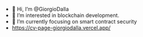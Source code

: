 - 👋 Hi, I’m @GiorgioDalla
- 👀 I’m interested in blockchain development.
- 🌱 I’m currently focusing on smart contract security
-  https://cv-page-giorgiodalla.vercel.app/


<!---
GiorgioDalla/GiorgioDalla is a ✨ special ✨ repository because its `README.md` (this file) appears on your GitHub profile.
You can click the Preview link to take a look at your changes.
--->
